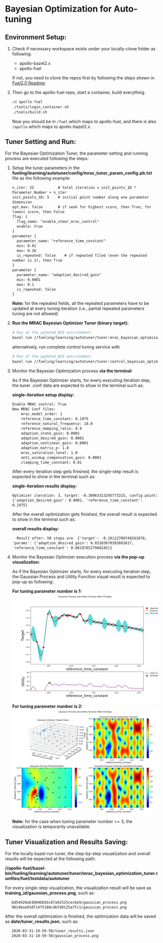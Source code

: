 # Bayesian Optimization for Auto-tuning

## Environment Setup:
1. Check if necessary workspace exists under your locally-clone folder as following:

   - apollo-bazel2.x
   - apollo-fuel

   If not, you need to clone the repos first by following the steps shown in [Fuel2.0 Readme](https://github.com/ApolloAuto/apollo-fuel/blob/master/README.md):

1. Then go to the apollo-fuel repo, start a container, build everything.

   ```bash
   cd apollo-fuel
   ./tools/login_container.sh
   ./tools/build.sh
   ```

   Now you should be in `/fuel` which maps to apollo-fuel, and there is also `/apollo` which maps to
   apollo-bazel2.x.


## Tuner Setting and Run:

For the Bayesian Optimization Tuner, the parameter setting and running process are executed following the steps:

1. Setup the tuner parameters in the **fueling/learning/autotuner/config/mrac_tuner_param_config.pb.txt** file as the following example:

   ```text
   n_iter: 25           # total iteration = init_points_1D * Parameter_Number + n_iter
   init_points_1D: 5    # initial point number along one parameter dimension
   opt_max: false       # if seek for highest score, then True; for lowest score, then False
   flag: {
     flag_name: "enable_steer_mrac_control"
     enable: true
   }
   parameter {
     parameter_name: "reference_time_constant"
     min: 0.01
     max: 0.26
     is_repeated: false    # if repeated filed (even the repeated number is 1), then True
   }
   parameter {
     parameter_name: "adaption_desired_gain"
     min: 0.0001
     max: 0.1
     is_repeated: false
   }
   ```
   **Note:** for the repeated fields, all the repeated parameters have to be updated at every tuning iteration (i.e., partial repeated parameters tuning are not allowed)


1. **Run the  MRAC Bayesian Optimizer Tuner (binary target):**

   ```bash
   # Run at the updated BCE environment.
   bazel run //fueling/learning/autotuner/tuner:mrac_bayesian_optimization_tuner -- --cost_computation_service_url=180.76.242.157:50052
   ```

   alternatively, run complete control tuning service with

   ```bash
   # Run at the updated BCE environment.
   bazel run //fueling/learning/autotuner/tuner:control_bayesian_optimization_tuner -- --cost_computation_service_url=180.76.242.157:50052 --tuner_param_config_filename=fueling/learning/autotuner/config/control_tuner_param_config.pb.txt
   ```


1. Monitor the Bayesian Optimization process **via the terminal**:

   As if the Bayesian Optimizer starts, for every executing iteration step, the tuner .conf data are expected to show in the terminal such as:

   **single-iteration setup display:**
   ```text
   Enable MRAC control: True
   New MRAC Conf files:
       mrac_model_order: 1
       reference_time_constant: 0.1975
       reference_natural_frequency: 10.0
       reference_damping_ratio: 0.9
       adaption_state_gain: 0.0001
       adaption_desired_gain: 0.0001
       adaption_nonlinear_gain: 0.0001
       adaption_matrix_p: 1.0
       mrac_saturation_level: 1.0
       anti_windup_compensation_gain: 0.0001
       clamping_time_constant: 0.01
   ```

   After every iteration step gets finished, the single-step result is expected to show in the terminal such as:

   **single-iteration results display:**
   ```text
   Optimizer iteration: 3, target: -0.30063313245773315, config point: {'adaption_desired_gain': 0.0001, 'reference_time_constant': 0.1975}
   ```

   After the overall optimization gets finished, the overall result is expected to show in the terminal such as:

   **overall results display:**
   ```text
     Result after: 50 steps are  {'target': -0.16122780740261078, 'params': {'adaption_desired_gain': 0.03103670303601617, 'reference_time_constant': 0.081978527968245}}
   ```


1. Monitor the Bayesian Optimizer execution process **via the pop-up visualization**:

   As if the Bayesian Optimizer starts, for every executing iteration step, the Gaussian Process and Utility Function visual result is expected to pop-up as following:

   **For tuning parameter number is 1:**
   ![](images/gaussian_process_1D.png)
   **For tuning parameter number is 2:**
   ![](images/gaussian_process_2D.png)
   **Note:** for the case when tuning parameter number >= 3, the visualization is temporarily unavailable.


## Tuner Visualization and Results Saving:

   For the locally bazel-run tuner, the step-by-step visualization and overall results will be expected at the following path:

   **//apollo-fuel/bazel-bin/fueling/learning/autotuner/tuner/mrac_bayesian_optimization_tuner.runfiles/fuel/testdata/autotuner**

   For every single-step visualization, the visualization result will be save as **training_id/gaussian_process.png**, such as:
   ```text
      bd54928a63b04bb5bc87a92525cec6e9/gaussian_process.png
      98146aa93df1475188c4bfd8125a7fc1/gaussian_process.png
   ```
   After the overall optimization is finished, the optimization data will be saved as **date/tuner_results.json**, such as:
   ```text
      2020-03-31-10-59-50/tuner_results.json
      2020-03-31-10-59-50/gaussian_process.png
   ```
